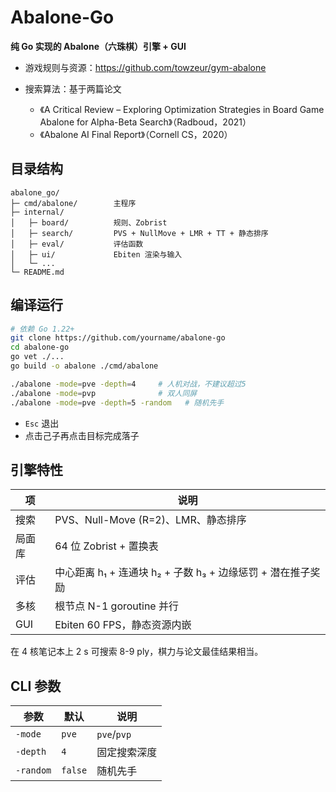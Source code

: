 # Abalone-Go

**纯 Go 实现的 Abalone（六珠棋）引擎 + GUI**

* 游戏规则与资源：https://github.com/towzeur/gym-abalone
* 搜索算法：基于两篇论文

  * 《A Critical Review – Exploring Optimization Strategies in Board Game Abalone for Alpha-Beta Search》（Radboud，2021）
  * 《Abalone AI Final Report》（Cornell CS，2020）

## 目录结构

```
abalone_go/
├─ cmd/abalone/        主程序
├─ internal/
│   ├─ board/          规则、Zobrist
│   ├─ search/         PVS + NullMove + LMR + TT + 静态排序
│   ├─ eval/           评估函数
│   ├─ ui/             Ebiten 渲染与输入
│   └─ ...
└─ README.md
```

## 编译运行

```bash
# 依赖 Go 1.22+
git clone https://github.com/yourname/abalone-go
cd abalone-go
go vet ./...
go build -o abalone ./cmd/abalone

./abalone -mode=pve -depth=4     # 人机对战，不建议超过5
./abalone -mode=pvp              # 双人同屏
./abalone -mode=pve -depth=5 -random   # 随机先手
```

* `Esc` 退出
* 点击己子再点击目标完成落子

## 引擎特性

| 项   | 说明                                       |
| --- | ---------------------------------------- |
| 搜索  | PVS、Null-Move (R=2)、LMR、静态排序             |
| 局面库 | 64 位 Zobrist + 置换表                       |
| 评估  | 中心距离 h₁ + 连通块 h₂ + 子数 h₃ + 边缘惩罚 + 潜在推子奖励 |
| 多核  | 根节点 N-1 goroutine 并行                     |
| GUI | Ebiten 60 FPS，静态资源内嵌                     |

在 4 核笔记本上 2 s 可搜索 8-9 ply，棋力与论文最佳结果相当。

## CLI 参数

| 参数        | 默认      | 说明          |
| --------- | ------- | ----------- |
| `-mode`   | `pve`   | `pve`/`pvp` |
| `-depth`  | `4`     | 固定搜索深度      |
| `-random` | `false` | 随机先手        |
